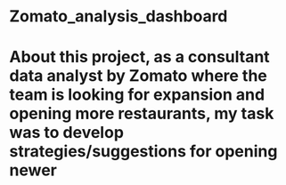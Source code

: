 # Zomato_analysis_dashboard
# About this project, as a consultant data analyst by Zomato where the team is looking for expansion and opening more restaurants, my task was to develop strategies/suggestions for opening newer
